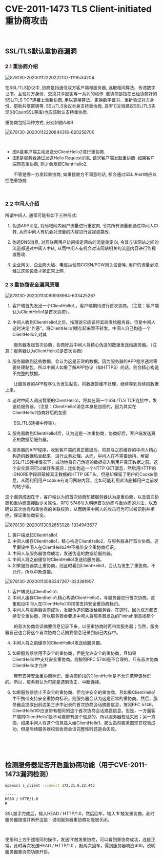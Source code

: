 # CVE-2011-1473 TLS Client-initiated 重协商攻击

‍

## SSL/TLS默认重协商漏洞

### 2.1 重协商介绍

​![878130-20200112220222137-1119534204](assets/878130-20200112220222137-1119534204-20240205134459-v1uh4r9.png)​

在SSL/TLS协议中, 协商是指通信双方客户端和服务器, 选取相同算法、传递数字证书、互验对方身份、交换共享密钥等一系列的动作.  重协商是指在已经协商好的SSL/TLS TCP连接上重新协商, 用以更换算法、更换数字证书、重新验证对方身份、更新共享密钥等.  SSL/TLS协议本身支持重协商, 且RFC文档建议SSL/TLS实现(指OpenSSL等库)也应该默认支持重协商.

重协商包括两种方式, 分别如图A和B .

​![878130-20200112220844316-620258700](assets/878130-20200112220844316-620258700-20240205134540-mevyu3z.png)​

‍

* 图A是客户端主动发送分ClientHello2进行重协商.
* 图B是服务器通过发送Hello Request消息, 请求客户端发起重协商. 如果客户端同意重协商, 则才会发起ClientHello2.

　　不管是哪一方发起重协商, 如果接收方不同意的话, 都会通过SSL Alert响应以拒绝重协商.

‍

### 2.2 中间人介绍

所谓中间人, 通常可能有如下三种形式:

1. 伪造ARP消息, 对局域网内用户流量进行重定向, 令其所有流量都通过中间人中转, 从而中间人有机会对流量的内容进行监视或篡改.

2. 伪造DNS消息, 对互联网用户访问指定网站的流量重定向, 令其与该网站之间的流量都通过中间人中转, 从而中间人有机会对该网站相关的流量内容进行监视或篡改.

3. 企业网关、企业防火墙、电信运营商GGSN/PGW网关设备等, 用户的流量必须经过这些设备才能正常上网.

### 2.3 重协商安全漏洞原理

​![878130-20200113090938964-633425267](assets/878130-20200113090938964-633425267-20240205134631-3phie0x.png)​

1. 客户端首先发出一个ClientHello1,，客户端期待进行首次协商。（注意：客户端认为ClientHello1是首次协商）。

2. 中间人收到ClientHello1之后，按理说它应该将其转发给服务器。但是中间人这时决定“作恶”，将ClientHello1缓存起来暂不转发。中间人自己构造一个ClientHello2,对其

　　服务器发起首次协商，协商好后中间人将精心伪造的数据发送给服务器。（注意：服务器认为ClientHello2是首次协商）

3. 服务器收到这些数据，会认为这是正常的数据。因为服务器的APP程序通常需要处理黏包，所以中间人如果了解APP协议（如HTTPS）的话，则会精心构造不完整的数据，

　　让服务器的APP程序认为发生黏包，将数据暂缓不处理，继续等到后续的数据上来。

4. 这时中间人调出暂缓的ClientHello1，将其在同一个SSL/TLS TCP连接中，发送给服务器。（注意：ClientHello1消息本身是加密的，因为其实在ClientHello2协商好后的加密

　　SSL/TLS连接中传输）。

5. 服务器收到ClientHello1后，认为这是一次重协商，协商好后，客户端发送真正的数据给服务器。

6. 服务器的APP程序，收到客户端的真正数据后，将其与之前缓存的中间人精心构造的数据粘合起来，进行业务处理。从而，中间人在不需要劫持、解密SSL/TLS连接情况下，成功地将自己伪造的数据插入到用户真正数据之前。这个安全漏洞可以做好多漏洞：比如伪造一个HTTP GET消息，然后用HTTP的IGNORE字段屏蔽掉真正数据的HTTP GET头，但是却保留了用户的Cookie信息，从而利用用户cookie去访问网站内容，比如可能利用此法删掉用户之前发的帖子等。

这个漏洞成因在于，客户端认为的首次协商却被服务器认为是重协商，以及首次协商和重协商直接缺少关联性。RFC 5746引入明确首次协商与重协商的方法，以及确认首次协商和重协商的关联校验，从而确保中间人的攻击行为可以被识别并拒绝，保证重协商安全。

​![878130-20200113092653028-1334943677](assets/878130-20200113092653028-1334943677-20240205134755-ye8f8cf.png)​

1. 客户端发起ClientHello1.
2. 中间人缓存ClientHello1，精心构造ClientHello2，与服务器进行首次协商。这里假设中间人在ClientHello2中不携带安全重协商标识。
3. 中间人与服务器协商成功，发送伪造的数据给服务器。
4. 中间人将之前缓存的ClientHello1发送给服务器。
5. 如果服务器禁止重协商，则这时看到ClientHello1，会认为发生了重协商，不允许，所以中断连接。

​![878130-20200113093347267-323381907](assets/878130-20200113093347267-323381907-20240205134930-azic0ck.png)​

1. 客户端发起Clienthello1.
2. 中间人缓存Clienthello1,精心构造ClientHello2，与服务器进行首次协商。这里假设中间人在ClientHello2中携带支持安全重协商标识。
3. 中间人与服务器协商成功，发起伪造的数据给服务器。在这时，因为双方都支持安全重协商，所以服务器会要求中间人将服务器发送的Fininsh消息找那个

　　的首次协商会话摘要信息记录下来，以便重协商时再带给服务器；当然，服务器自己也会将这个首次协商会话摘要信息记录到自己内存中。

4. 中间人将之前缓存的ClientHello1发送给服务器。

5. 如果服务器禁用不安全的重协商，但是允许安全的重协商，且如果ClientHello1中支持安全重协商。则按照RFC 5746是不合理的，只有首次协商ClientHello才允许

　　带有支持安全重协商标识，重协商阶段的ClientHello是不允许携带该标识的。所以，服务器认为可能是遇到攻击，中断连接。

6. 如果服务器禁止不安全的重协商、但允许安全的重协商，且如果ClientHello1中不携带支持安全重协商标识，则服务器会认为这是正常的重协商。然后，服务器会提取出前边第三步中记录的首次协商会话摘要信息，按照RFC 5746，ClientHello1中应该带有相同的这个首次协商会话摘要信息。但是，一方面客户端的ClientHello1是不可能带有这个信息的，所以服务器校验失败；另一方面，如果中间人将这个信息插入给ClientHello1，那么虽然服务器现在校验成功，但是后续服务器校验协商会话完整性时还是会失败。

‍

‍

## 检测服务器是否开启重协商功能（用于CVE-2011-1473漏洞检测）

```bash
openssl s_client -connect 172.31.0.22:443

-----
HEAD / HTTP/1.0
R
```

SSL握手完成后，输入HEAD / HTTP/1.0，然后回车，输入‘R’触发重协商，此时服务器报错并断开连接：说明服务器重协商功能被关闭。

‍

使用和上方所述相同的操作，发送‘R’触发重协商，可以看到重协商成功，连接正常，此时再次发送HEAD / HTTP/1.0 ，敲两次回车，得到服务器响应400。说明服务器重协商功能开启。

‍
